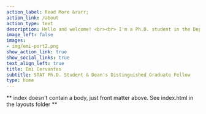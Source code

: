 ```yaml
---
action_label: Read More &rarr;
action_link: /about
action_type: text
description: Hello and welcome! <br><br> I'm a Ph.D. student in the Department of Statistics at Penn State University. Mu current research areas focus on statistics education and statistical network science. <br><br> <b>Email:</b> emic [at] psu [dot] edu
image_left: false
images:
- img/emi-port2.png
show_action_link: true
show_social_links: true
text_align_left: true
title: Emi Cervantes
subtitle: STAT Ph.D. Student & Dean's Distinguished Graduate Fellow
type: home
---
```


** index doesn't contain a body, just front matter above.
See index.html in the layouts folder **
